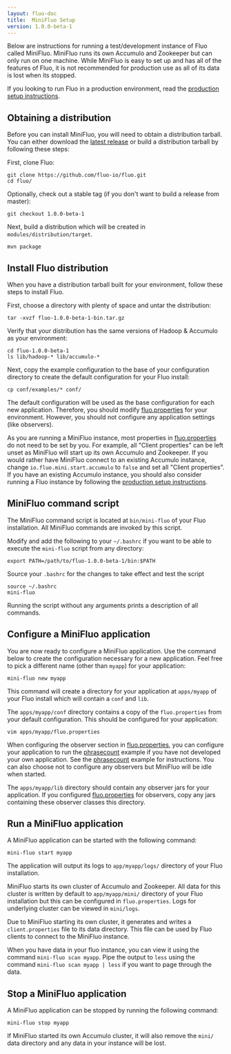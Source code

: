 ```yaml
---
layout: fluo-doc
title:  MiniFluo Setup
version: 1.0.0-beta-1
---
```


Below are instructions for running a test/development instance of Fluo
called MiniFluo.  MiniFluo runs its own Accumulo and Zookeeper but can
only run on one machine.  While MiniFluo is easy to set up and has 
all of the features of Fluo, it is not recommended for production use as 
all of its data is lost when its stopped.

If you looking to run Fluo in a production environment, read the
[production setup instructions][prod-fluo].

Obtaining a distribution
------------------------

Before you can install MiniFluo, you will need to obtain a distribution tarball.  You
can either download the [latest release][release] or build a distribution tarball
by following these steps:

First, clone Fluo:

    git clone https://github.com/fluo-io/fluo.git
    cd fluo/

Optionally, check out a stable tag (if you don't want to build a release from master):

    git checkout 1.0.0-beta-1

Next, build a distribution which will be created in `modules/distribution/target`.

    mvn package

Install Fluo distribution
-------------------------

When you have a distribution tarball built for your environment, follow these steps
to install Fluo.

First, choose a directory with plenty of space and untar the distribution:

    tar -xvzf fluo-1.0.0-beta-1-bin.tar.gz

Verify that your distribution has the same versions of Hadoop & Accumulo as your environment:

    cd fluo-1.0.0-beta-1
    ls lib/hadoop-* lib/accumulo-*

Next, copy the example configuration to the base of your configuration directory to create
the default configuration for your Fluo install:

    cp conf/examples/* conf/

The default configuration will be used as the base configuration for each new application. 
Therefore, you should modify [fluo.properties] for your environment. However, you should
not configure any application settings (like observers).
 
As you are running a MiniFluo instance, most properties in [fluo.properties] do not need to be 
set by you. For example, all "Client properties" can be left unset as MiniFluo will start up 
its own Accumulo and Zookeeper.  If you would rather have MiniFluo connect to an existing 
Accumulo instance, change `io.fluo.mini.start.accumulo` to `false` and set all "Client properties".
If you have an existing Accumulo instance, you should also consider running a Fluo instance by 
following the [production setup instructions][prod-fluo].

MiniFluo command script
-----------------------

The MiniFluo command script is located at `bin/mini-fluo` of your Fluo installation.  All
MiniFluo commands are invoked by this script.

Modify and add the following to your `~/.bashrc` if you want to be able to execute the
`mini-fluo` script from any directory:

    export PATH=/path/to/fluo-1.0.0-beta-1/bin:$PATH

Source your `.bashrc` for the changes to take effect and test the script

    source ~/.bashrc
    mini-fluo

Running the script without any arguments prints a description of all commands.

Configure a MiniFluo application
--------------------------------

You are now ready to configure a MiniFluo application.  Use the command below to create the
configuration necessary for a new application.  Feel free to pick a different name (other
than `myapp`) for your application:

    mini-fluo new myapp

This command will create a directory for your application at `apps/myapp` of your Fluo
install which will contain a `conf` and `lib`.

The `apps/myapp/conf` directory contains a copy of the `fluo.properties` from your default
configuration.  This should be configured for your application:

    vim apps/myapp/fluo.properties

When configuring the observer section in [fluo.properties], you can configure your application
to run the [phrasecount] example if you have not developed your own application. See
the [phrasecount] example for instructions. You can also choose not to configure any
observers but MiniFluo will be idle when started.

The `apps/myapp/lib` directory should contain any observer jars for your application. If 
you configured [fluo.properties] for observers, copy any jars containing these
observer classes this directory.
 
Run a MiniFluo application
--------------------------

A MiniFluo application can be started with the following command:

    mini-fluo start myapp

The application will output its logs to `app/myapp/logs/` directory of your Fluo installation.

MiniFluo starts its own cluster of Accumulo and Zookeeper.  All data for this
cluster is written by default to `app/myapp/mini/` directory of your Fluo installation 
but this can be configured in `fluo.properties`.  Logs for underlying cluster
can be viewed in `mini/logs`.

Due to MiniFluo starting its own cluster, it generates and writes a `client.properties`
file to its data directory.  This file can be used by Fluo clients to connect
to the MiniFluo instance.

When you have data in your fluo instance, you can view it using the command `mini-fluo scan myapp`.
Pipe the output to `less` using the command `mini-fluo scan myapp | less` if you want to page 
through the data.

Stop a MiniFluo application
---------------------------

A MiniFluo application can be stopped by running the following command:

    mini-fluo stop myapp

If MiniFluo started its own Accumulo cluster, it will also remove the `mini/` data 
directory and any data in your instance will be lost.

[prod-fluo]: /docs/fluo/1.0.0-beta-1/prod-fluo-setup/
[release]: https://github.com/fluo-io/fluo/releases
[phrasecount]: https://github.com/fluo-io/phrasecount
[fluo.properties]: https://github.com/fluo-io/fluo/blob/1.0.0-beta-1/modules/distribution/src/main/config/fluo.properties

